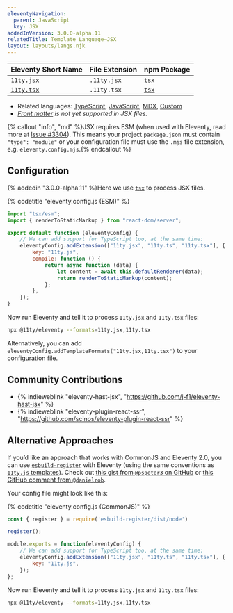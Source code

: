 ```yaml
---
eleventyNavigation:
  parent: JavaScript
  key: JSX
addedInVersion: 3.0.0-alpha.11
relatedTitle: Template Language—JSX
layout: layouts/langs.njk
---
```


<!-- {% tableofcontents "open" %} -->

| Eleventy Short Name                       | File Extension | npm Package                       |
| ----------------------------------------- | -------------- | --------------------------------- |
| `11ty.jsx`                                | `.11ty.jsx`    | [`tsx`](https://tsx.is/node/esm)  |
| [`11ty.tsx`](/docs/languages/typescript/) | `.11ty.tsx`    | [`tsx`](https://tsx.is/node/esm)  |

- Related languages: [TypeScript](/docs/languages/typescript/), [JavaScript](/docs/languages/javascript/), [MDX](/docs/languages/mdx/), [Custom](/docs/languages/custom/)
- _[Front matter](/docs/data-frontmatter/) is not yet supported in JSX files._

{% callout "info", "md" %}JSX requires ESM (when used with Eleventy, read more at [Issue #3304](https://github.com/11ty/eleventy/issues/3304)). This means your project `package.json` must contain `"type": "module"` or your configuration file must use the `.mjs` file extension, e.g. `eleventy.config.mjs`.{% endcallout %}

## Configuration

{% addedin "3.0.0-alpha.11" %}Here we use [`tsx`](https://tsx.is/node/esm) to process JSX files.

{% codetitle "eleventy.config.js (ESM)" %}

```js
import "tsx/esm";
import { renderToStaticMarkup } from "react-dom/server";

export default function (eleventyConfig) {
	// We can add support for TypeScript too, at the same time:
	eleventyConfig.addExtension(["11ty.jsx", "11ty.ts", "11ty.tsx"], {
		key: "11ty.js",
		compile: function () {
			return async function (data) {
				let content = await this.defaultRenderer(data);
				return renderToStaticMarkup(content);
			};
		},
	});
}
```

Now run Eleventy and tell it to process `11ty.jsx` and `11ty.tsx` files:

```sh
npx @11ty/eleventy --formats=11ty.jsx,11ty.tsx
```

Alternatively, you can add `eleventyConfig.addTemplateFormats("11ty.jsx,11ty.tsx")` to your configuration file.

## Community Contributions

* {% indieweblink "eleventy-hast-jsx", "https://github.com/j-f1/eleventy-hast-jsx" %}
* {% indieweblink "eleventy-plugin-react-ssr", "https://github.com/scinos/eleventy-plugin-react-ssr" %}

## Alternative Approaches

If you’d like an approach that works with CommonJS and Eleventy 2.0, you can use [`esbuild-register`](https://github.com/egoist/esbuild-register) with Eleventy (using the same conventions as [`11ty.js` templates](/docs/languages/javascript/)). Check out [this gist from `@pspeter3` on GitHub](https://gist.github.com/zachleat/b274ee939759b032bc320be1a03704a2) or [this GitHub comment from `@danielrob`](https://github.com/11ty/eleventy/issues/577#issuecomment-1464868585).

Your config file might look like this:

{% codetitle "eleventy.config.js (CommonJS)" %}

```js
const { register } = require('esbuild-register/dist/node')

register();

module.exports = function(eleventyConfig) {
	// We can add support for TypeScript too, at the same time:
	eleventyConfig.addExtension(["11ty.jsx", "11ty.ts", "11ty.tsx"], {
		key: "11ty.js",
	});
};
```

Now run Eleventy and tell it to process `11ty.jsx` and `11ty.tsx` files:

```sh
npx @11ty/eleventy --formats=11ty.jsx,11ty.tsx
```